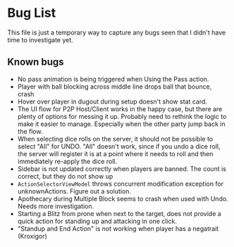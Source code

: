 # Bug List

This file is just a temporary way to capture any bugs seen that I didn't have time to investigate yet.

## Known bugs

- No pass animation is being triggered when Using the Pass action.
- Player with ball blocking across middle line drops ball that bounce, crash
- Hover over player in dugout during setup doesn't show stat card.
- The UI flow for P2P Host/Client works in the happy case, but there are plenty of options
  for messing it up. Probably need to rethink the logic to make it easier to manage. Especially
  when the other party jump back in the flow.
- When selecting dice rolls on the server, it should not be possible to select "All" for UNDO.
  "All" doesn't work, since if you undo a dice roll, the server will register it is at a point where
  it needs to roll and then immediately re-apply the dice roll.
- Sidebar is not updated correctly when players are banned. The count is correct, but they do not show up
- `ActionSelectorViewModel` throws concurrent modification exception for unknownActions. Figure out a solution.
- Apothecary during Multiple Block seems to crash when used with Undo. Needs more investigation.
- Starting a Blitz from prone when next to the target, does not provide a quick action for standing up and attacking in one click.
- "Standup and End Action" is not working when player has a negatrait (Kroxigor)